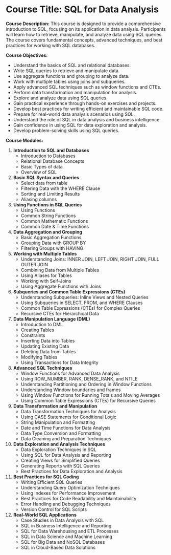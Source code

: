 # Course Title: SQL for Data Analysis

**Course Description:** This course is designed to provide a comprehensive introduction to SQL, focusing on its application in data analysis. Participants will learn how to retrieve, manipulate, and analyze data using SQL queries. The course covers fundamental concepts, advanced techniques, and best practices for working with SQL databases.

**Course Objectives:**

*   Understand the basics of SQL and relational databases.
*   Write SQL queries to retrieve and manipulate data.
*   Use aggregate functions and grouping to analyze data.
*   Work with multiple tables using joins and subqueries.
*   Apply advanced SQL techniques such as window functions and CTEs.
*   Perform data transformation and manipulation for analysis.
*   Explore and analyze data using SQL queries.
*   Gain practical experience through hands-on exercises and projects.
*   Develop best practices for writing efficient and maintainable SQL code.
*   Prepare for real-world data analysis scenarios using SQL.
*   Understand the role of SQL in data analysis and business intelligence.
*   Gain confidence in using SQL for data exploration and analysis.
*   Develop problem-solving skills using SQL queries.

**Course Modules:**

1.  **Introduction to SQL and Databases**
    *   Introduction to Databases
    *   Relational Database Concepts
    *   Basic Types of data
    *   Overview of SQL
2.  **Basic SQL Syntax and Queries**
    *   Select data from table
    *   Filtering Data with the WHERE Clause
    *   Sorting and Limiting Results
    *   Aliasing columns
3.  **Using Functions in SQL Queries**
    *   Using Functions
    *   Common String Functions
    *   Common Mathematic Functions
    *   Common Date & Time Functions
4.  **Data Aggregation and Grouping**
    *   Basic Aggregation Functions
    *   Grouping Data with GROUP BY
    *   Filtering Groups with HAVING
5.  **Working with Multiple Tables**
    *   Understanding Joins: INNER JOIN, LEFT JOIN, RIGHT JOIN, FULL OUTER JOIN
    *   Combining Data from Multiple Tables
    *   Using Aliases for Tables
    *   Working with Self-Joins
    *   Using Aggregate Functions with Joins
6.  **Subqueries and Common Table Expressions (CTEs)**
    *   Understanding Subqueries: Inline Views and Nested Queries
    *   Using Subqueries in SELECT, FROM, and WHERE Clauses
    *   Common Table Expressions (CTEs) for Complex Queries
    *   Recursive CTEs for Hierarchical Data
7.  **Data Manipulation Language (DML)**
    *   Introduction to DML
    *   Creating Tables
    *   Constraints
    *   Inserting Data into Tables
    *   Updating Existing Data
    *   Deleting Data from Tables
    *   Modifying Tables
    *   Using Transactions for Data Integrity
8.  **Advanced SQL Techniques**
    *   Window Functions for Advanced Data Analysis
    *   Using ROW_NUMBER, RANK, DENSE_RANK, and NTILE
    *   Understanding Partitioning and Ordering in Window Functions
    *   Understanding Window boundaries and frames
    *   Using Window Functions for Running Totals and Moving Averages
    *   Using Common Table Expressions (CTEs) for Recursive Queries
9.  **Data Transformation and Manipulation**
    *   Data Transformation Techniques for Analysis
    *   Using CASE Statements for Conditional Logic
    *   String Manipulation and Formatting
    *   Date and Time Functions for Data Analysis
    *   Data Type Conversion and Formatting
    *   Data Cleaning and Preparation Techniques
10. **Data Exploration and Analysis Techniques**
    *   Data Exploration Techniques in SQL
    *   Using SQL for Data Analysis and Reporting
    *   Creating Views for Simplified Queries
    *   Generating Reports with SQL Queries
    *   Best Practices for Data Exploration and Analysis
11. **Best Practices for SQL Coding**
    *   Writing Efficient SQL Queries
    *   Understanding Query Optimization Techniques
    *   Using Indexes for Performance Improvement
    *   Best Practices for Code Readability and Maintainability
    *   Error Handling and Debugging Techniques
    *   Version Control for SQL Scripts
12. **Real-World SQL Applications**
    *   Case Studies in Data Analysis with SQL
    *   SQL in Business Intelligence and Reporting
    *   SQL for Data Warehousing and ETL Processes
    *   SQL in Data Science and Machine Learning
    *   SQL for Big Data and NoSQL Databases
    *   SQL in Cloud-Based Data Solutions